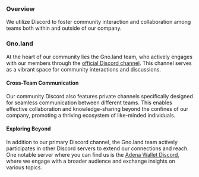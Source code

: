### Overview

We utilize Discord to foster community interaction and collaboration among teams both within and outside of our company.

### Gno.land

At the heart of our community lies the Gno.land team, who actively engages with our members through
the [official Discord channel](https://discord.gg/S8nKUqwkPn). This channel serves as a vibrant space for community
interactions and discussions.

#### Cross-Team Communication

Our community Discord also features private channels specifically designed for seamless communication between different
teams. This enables effective collaboration and knowledge-sharing beyond the confines of our company, promoting a
thriving ecosystem of like-minded individuals.

#### Exploring Beyond

In addition to our primary Discord channel, the Gno.land team actively participates in other Discord servers to extend
our connections and reach. One notable server where you can find us is
the [Adena Wallet Discord](https://discord.gg/XzJMXXfrS9), where we engage with a broader audience and exchange insights
on various topics.